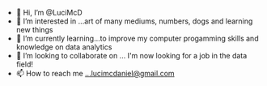 - 👋 Hi, I’m @LuciMcD
- 👀 I’m interested in ...art of many mediums, numbers, dogs and learning new things
- 🌱 I’m currently learning...to improve my computer progamming skills and knowledge on data analytics
- 💞️ I’m looking to collaborate on ... I'm now looking for a job in the data field!
- 📫 How to reach me ...lucimcdaniel@gmail.com

<!---
LuciMcD/LuciMcD is a ✨ special ✨ repository because its `README.md` (this file) appears on your GitHub profile.
You can click the Preview link to take a look at your changes.
--->
